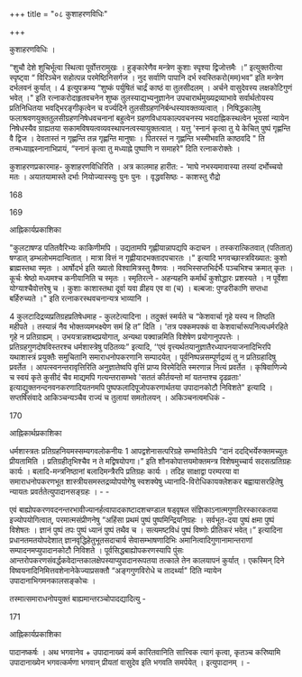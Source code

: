 +++
title = "०८ कुशाहरणविधिः"

+++

कुशाहरणविधिः ।

“शुचौ देशे शुचिर्भूत्वा स्थित्वा पूर्वोत्तरामुखः । हुङ्कारेणैव मन्त्रेण कुशाः स्पृश्या द्विजोत्तमैः ।” इत्युक्तरीत्या स्पृष्ट्वा “ विरिञ्चेन सहोत्पन्न परमेष्ठिनिसर्गज । नुद सर्वाणि पापानि दर्भ स्वस्तिकरो(मम)भव” इति मन्त्रेण दर्भलवनं कुर्यात् । 4 इत्युपक्रम्य “शुष्कं पर्युषितं चार्द्रं काष्ठं वा तुलसीदलम् । अर्चने वासुदेवस्य लक्षकोटिगुणं भवेत् ।" इति रत्नाकरोदाहृतवचनेन शुष्क तुलस्याद्यभ्यनुज्ञानेन उपचारार्थमुख्यद्रव्याभावे सर्वार्थतोयस्य प्रतिनिधितया भवद्भिरङ्गीकृत्वेन च वर्ज्यदिने तुलसीग्रहणनिर्बन्धस्यावक्तव्यत्वात् । निषिद्धकालेषु फलाश्रवणयुक्ततुलसीग्रहणनिषेधवचनानां बहुत्वेन ग्रहणविधायकाल्पवचनस्य भवदाह्निकस्थत्वेन भूयसां न्यायेन निषेधस्यैव ग्राह्यतया सकामविषयत्वव्यवस्थापनत्वस्यायुक्तत्वात् । यत्तु 'स्नानं कृत्वा तु ये केचित् पुष्पं गृह्णन्ति वै द्विज । देवतास्तं न गृह्णन्ति तन्न गृह्णन्ति मानुषाः । पितरस्तं न गृह्णन्ति भस्मीभवति काष्ठवदि " ति तन्मध्याह्नस्नानाभिप्रायं, “स्नानं कृत्वा तु मध्याह्ने पुष्पाणि न समाहरे" दिति रत्नाकरोक्तेः ।

कुशाहरणप्रकारमाह- कुशाहरणविधिरिति । अत्र कालमाह हारीत: - ‘माघे नभस्यमावास्या तस्यां दर्भोच्चयो मतः । अयातयामास्ते दर्भाः नियोज्यास्स्युः पुनः पुनः । वृद्धवसिष्ठः - काशस्तु रौद्रो

168


169

आह्निकार्यप्रकाशिका

"कुलटाषण्ड पतितवैरिभ्यः काकिणीमपि । उद्यतामपि गृह्णीयान्नापद्यपि कदाचन । तस्करात्कितवात् (पतितात्) षण्डात् डम्भलोभमदान्वितात् । मात्रा वित्तं न गृह्णीयादभक्तादपचारतः ।" इत्यादि भगवच्छास्त्रविख्यात: कुशो ब्राह्मस्तथा स्मृतः । आर्षोदर्भ इति ख्यातो विश्वामित्रस्तु वैष्णवः । नवभिस्सप्तभिर्दर्भैः पञ्चभिश्च क्रमात् कृतः । कूर्चः श्रेष्ठो मध्यमश्च कनीयानिति च स्मृतः । स्मृतिरत्ने - अहन्यहनि कर्मार्थं कुशोद्धारः प्रशस्यते । न पूर्वेशा योग्याश्चैवोत्तरेषु च । कुशाः काशास्तथा दूर्वा यवा व्रीहय एव वा (च) । बल्बजा: पुण्डरीकाणि सप्तधा बर्हिरुच्यते ।" इति रत्नाकरस्थवचनान्यत्र भाव्यानि ।

4 कुलटादिद्रव्यप्रतिग्रहप्रतिषेधमाह - कुलटेत्यादिना । तदुक्तं स्मर्यते च “केशवार्चा गृहे यस्य न तिष्ठति महीपते । तस्यान्नं नैव भोक्तव्यमभक्ष्येण समं हि त” दिति । 'तत्र पक्कमपक्कं वा केशवार्चारूपनित्यधर्मरहिते गृहे न प्रतिग्राह्यम् । उभयत्रान्नशब्दप्रयोगात्, अन्यथा पक्वान्नमिति विशेषेण प्रयोगानुपपत्तेः । प्रतिग्रहगुणदोषविस्तरश्च धर्मशास्त्रेषु पठितव्यः” इत्यादि, ‘‘एवं वृत्त्यर्थतयानुज्ञातैरध्यापनयाजनादिभिरपि यथाशास्त्रं प्रयुक्तैः समुचितानि समाराधनोपकरणानि सम्पादयेत् । पूर्वनिष्पन्नसम्पूर्णद्रव्यं तु न प्रतिग्रहादिषु प्रवर्तेत । आपत्स्वनन्तरावृत्तिरिति अनुज्ञातेष्वपि वृत्तिं प्राप्य विरमेदिति स्मरणान्न नित्यं प्रवर्तेत । कृषिवाणिज्ये च स्वयं कृते कुसीदं चैव माद्यमपि गत्यन्तरासम्भवे 'सततं कीर्तयन्तो मां यतन्तश्च दृढव्रताः' इत्याद्युक्तनन्दनवनकरणादियतनमपि पुष्पफलादिपूजोपकरणार्थतया उपादानकोटौ निविशते" इत्यादि । सप्तर्षिसंवादे आकिञ्चन्यञ्चैव राज्यं च तुलायां समतोलयन् । अकिञ्चनत्वमधिकं -


170

आह्निकार्थप्रकाशिका

धर्मशास्त्रतः प्रतिग्रहनियमस्सम्यगवलोकनीयः 1 आपद्वशेनासत्परिग्रहे सम्भावितेऽपि “दानं ददद्भिर्येरुक्तमच्युतः प्रीयतामिति । प्रतिग्रहीतृभिश्चैव न ते मद्विषयोपगा।” इति शौनकोपात्तयमोक्तमन्त्र विशेषमुच्चार्य सदसत्प्रतिग्रहः कार्यः । बलादि-मन्त्रनिष्ठानां बलादिमन्त्रैरपि प्रतिग्रहः कार्यः । तदिह साक्षाद्वा परम्परया वा समाराधनोपकरणभूत शास्त्रीयसमस्तद्रव्योपयोगेषु स्वशक्येषु ध्यानादि-विरोधिकायक्लेशकर बह्वायासरहितेषु न्यायतः प्रवर्ततेत्युपादानसङ्ग्रहः । - -

एवं बाह्योपकरणवदनन्तरभावीज्यानर्हत्वापादकाष्टादशचण्डाल षड्वृषल संज्ञिकाऽनात्मगुणतिरस्कारकतया इज्योपयोगित्वात्, परमात्मसंप्रीणनेषु “अहिंसा प्रथमं पुष्पं पुष्पमिन्द्रियनिग्रहः । सर्वभूत-दया पुष्पं क्षमा पुष्पं विशेषतः । ज्ञानं पुष्पं तपः पुष्पं ध्यानं पुष्पं तथैव च । सत्यमष्टविधं पुष्पं विष्णोः प्रीतिकरं भवेत्।” इत्यादिना प्रधानतमतयोपदेशात् ज्ञानवृद्धिहेतुभूतसदाचार्य सेवासम्भाषणादिभिः अमानित्वादिगुणानामान्तराणां सम्पादनमप्युपादानकोटौ निविशते । पूर्वसिद्धबाह्योपकरणस्यापि पुंसः आन्तरोपकरणसंवर्द्धकवेदान्तकालक्षेपस्याप्युपादानरूपतया तत्काले तेन कालयापनं कुर्यात् । एकस्मिन् दिने विष्वयनादिनिमित्तवशेनानेकेज्याप्रसक्तौ “अङ्गगुणविरोधे च तादर्थ्या" दिति न्यायेन उपादानाभिगमनकालसङ्कोचः ।

तस्मात्समाराधनोपयुक्तं बाह्यमान्तरञ्चोपादद्यादित्यु -


171

आह्निकार्यप्रकाशिका

पादानष्कर्षः । अथ भगवानेव + उपादानाख्यं कर्म कारितवानिति सात्त्विक त्यागं कृत्वा, कृतञ्च करिष्यामि उपादानाख्येन भगवत्कर्मणा भगवान् प्रीयतां वासुदेव इति भगवति समर्पयेत् । इत्युपादानम् । -
